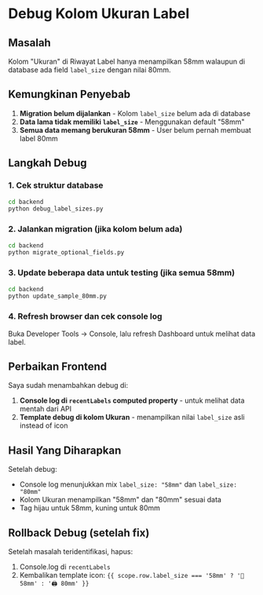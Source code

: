 # Debug Kolom Ukuran Label

## Masalah
Kolom "Ukuran" di Riwayat Label hanya menampilkan 58mm walaupun di database ada field `label_size` dengan nilai 80mm.

## Kemungkinan Penyebab

1. **Migration belum dijalankan** - Kolom `label_size` belum ada di database
2. **Data lama tidak memiliki `label_size`** - Menggunakan default "58mm" 
3. **Semua data memang berukuran 58mm** - User belum pernah membuat label 80mm

## Langkah Debug

### 1. Cek struktur database
```bash
cd backend
python debug_label_sizes.py
```

### 2. Jalankan migration (jika kolom belum ada)
```bash
cd backend
python migrate_optional_fields.py
```

### 3. Update beberapa data untuk testing (jika semua 58mm)
```bash
cd backend 
python update_sample_80mm.py
```

### 4. Refresh browser dan cek console log
Buka Developer Tools → Console, lalu refresh Dashboard untuk melihat data label.

## Perbaikan Frontend

Saya sudah menambahkan debug di:

1. **Console log di `recentLabels` computed property** - untuk melihat data mentah dari API
2. **Template debug di kolom Ukuran** - menampilkan nilai `label_size` asli instead of icon

## Hasil Yang Diharapkan

Setelah debug:
- Console log menunjukkan mix `label_size: "58mm"` dan `label_size: "80mm"`
- Kolom Ukuran menampilkan "58mm" dan "80mm" sesuai data
- Tag hijau untuk 58mm, kuning untuk 80mm

## Rollback Debug (setelah fix)

Setelah masalah teridentifikasi, hapus:
1. Console.log di `recentLabels` 
2. Kembalikan template icon: `{{ scope.row.label_size === '58mm' ? '📱 58mm' : '🖨️ 80mm' }}`
